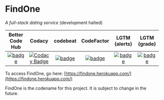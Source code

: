 # FindOne

*A full-stack dating service* (development halted)

| Better Code Hub | Codacy | codebeat | CodeFactor | LGTM (alerts) | LGTM (grade) |
| :-: | :-: | :-: | :-: | :-: | :-: |
| [![badge](https://bettercodehub.com/edge/badge/gotonode/findone?branch=master)](https://bettercodehub.com/) | [![Codacy Badge](https://api.codacy.com/project/badge/Grade/792cf60ab72b44c49662740cc64595f5)](https://www.codacy.com/app/gotonode/findone?utm_source=github.com&amp;utm_medium=referral&amp;utm_content=gotonode/findone&amp;utm_campaign=Badge_Grade) | [![badge](https://codebeat.co/badges/cc61b5de-a9fa-41a2-acfb-dd71e9246140)](https://codebeat.co/projects/github-com-gotonode-findone-master) | [![badge](https://www.codefactor.io/repository/github/gotonode/findone/badge)](https://www.codefactor.io/repository/github/gotonode/findone) | [![badge](https://img.shields.io/lgtm/alerts/g/gotonode/findone.svg?logo=lgtm&logoWidth=18)](https://lgtm.com/projects/g/gotonode/findone/alerts/) | [![badge](https://img.shields.io/lgtm/grade/javascript/g/gotonode/findone.svg?logo=lgtm&logoWidth=18)](https://lgtm.com/projects/g/gotonode/findone/context:javascript)

To access FindOne, go here: [https://findone.herokuapp.com/](https://findone.herokuapp.com/)

FindOne is the codename for this project. It is subject to change in the future.
